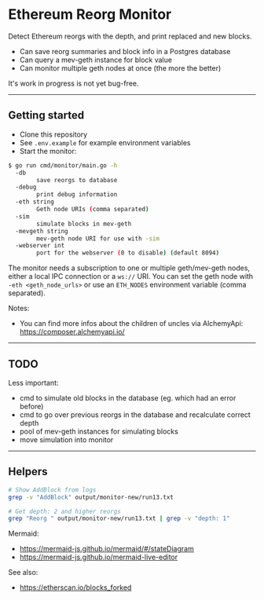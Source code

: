 # Ethereum Reorg Monitor

Detect Ethereum reorgs with the depth, and print replaced and new blocks.

* Can save reorg summaries and block info in a Postgres database
* Can query a mev-geth instance for block value
* Can monitor multiple geth nodes at once (the more the better)

It's work in progress is not yet bug-free.

---

## Getting started

* Clone this repository
* See `.env.example` for example environment variables
* Start the monitor:


```bash
$ go run cmd/monitor/main.go -h
  -db
        save reorgs to database
  -debug
        print debug information
  -eth string
        Geth node URIs (comma separated)
  -sim
        simulate blocks in mev-geth
  -mevgeth string
        mev-geth node URI for use with -sim
  -webserver int
        port for the webserver (0 to disable) (default 8094)
```

The monitor needs a subscription to one or multiple geth/mev-geth nodes, either a local IPC connection or a `ws://` URI.
You can set the geth node with `-eth <geth_node_urls>` or use an `ETH_NODES` environment variable (comma separated).

Notes: 

* You can find more infos about the children of uncles via AlchemyApi: https://composer.alchemyapi.io/

---

## TODO

Less important:

* cmd to simulate old blocks in the database (eg. which had an error before)
* cmd to go over previous reorgs in the database and recalculate correct depth
* pool of mev-geth instances for simulating blocks
* move simulation into monitor

---

## Helpers

```bash
# Show AddBlock from logs
grep -v "AddBlock" output/monitor-new/run13.txt 

# Get depth: 2 and higher reorgs
grep "Reorg " output/monitor-new/run13.txt | grep -v "depth: 1"
```

Mermaid:

* https://mermaid-js.github.io/mermaid/#/stateDiagram
* https://mermaid-js.github.io/mermaid-live-editor


See also:

* https://etherscan.io/blocks_forked
